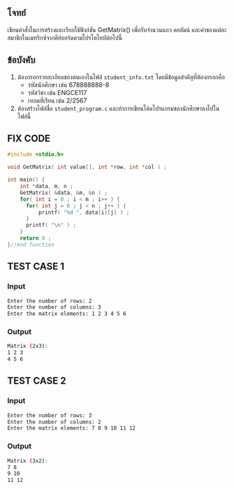 ## โจทย์
เขียนคำสั่งในการสร้างและเรียกใช้ฟังก์ชัน GetMatrix() เพื่อรับจำนวนแถว คอลัมน์ และค่าของแต่ละสมาชิกในเมทริกซ์จากคีย์บอร์ดตามโปรโตไทป์ต่อไปนี้

## ข้อบังคับ
1. ต้องกรอกรายละเอียดของตนเองในไฟล์ `student_info.txt` โดยมีข้อมูลสำคัญที่ต้องกรอกคือ
   - รหัสนักศึกษา เช่น 678888888-8
   - รหัสวิชา เช่น ENGCE117
   - เทอมที่เรียน เช่น 2/2567
2. ต้องสร้างไฟล์ชื่อ `student_program.c` และทำการเขียนโค้ดโปรแกรมของนักศึกษาลงไปในไฟล์นี้

## FIX CODE
```c++
#include <stdio.h>

void GetMatrix( int value[], int *row, int *col ) ;

int main() {
    int *data, m, n ;
    GetMatrix( &data, &m, &n ) ;
    for( int i = 0 ; i < m ; i++ ) {
      for( int j = 0 ; j < n ; j++ ) {
          printf( "%d ", data[i][j] ) ;
      }
      printf( "\n" ) ;
    }
    return 0 ;
}//end function
```

## TEST CASE 1
### Input
```bash
Enter the number of rows: 2
Enter the number of columns: 3
Enter the matrix elements: 1 2 3 4 5 6
```
### Output
```bash
Matrix (2x3):
1 2 3
4 5 6
```

## TEST CASE 2
### Input
```bash
Enter the number of rows: 3
Enter the number of columns: 2
Enter the matrix elements: 7 8 9 10 11 12
```
### Output
```bash
Matrix (3x2):
7 8
9 10
11 12
```
